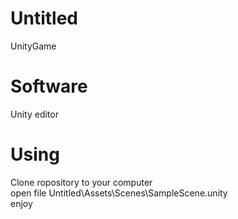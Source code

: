 # Untitled
UnityGame
# Software
Unity editor
# Using
Clone ropository to your computer  
open file Untitled\Assets\Scenes\SampleScene.unity  
enjoy
